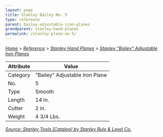 ```yaml
---
layout: page
title: Stanley Bailey No. 5
type: reference
parent: bailey-adjustable-iron-planes
grandparent: stanley-hand-planes
permalink: /stanley-plane-no-5/
---
```

<i>[Home](/) > [Reference](/reference/) > [Stanley Hand Planes](/stanley-hand-planes/) > [Stanley "Bailey" Adjustable Iron Planes](/stanley-bailey-adjustable-iron-planes/)</i>

| Attribute | Value |
| - | - |
| Category | "Bailey" Adjustable Iron Plane | 
| No. | 5 |
| Type | Smooth |
| Length | 14 in. |
| Cutter | 2 in. |
| Weight | 4 3/4 Lbs. |

<i>[Source: Stanley Tools [Catalog] by Stanley Rule & Level Co.](https://archive.org/details/StanleyTools1900/page/n3/mode/2up)</i>